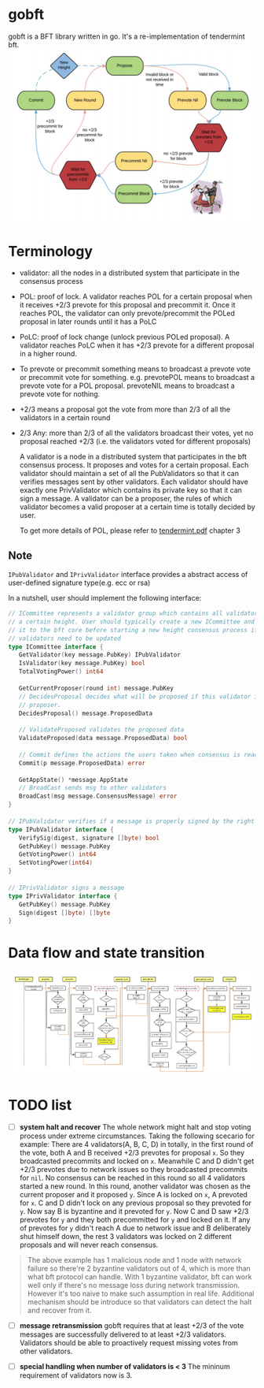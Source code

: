# gobft
gobft is a BFT library written in go. It's a re-implementation of tendermint bft.
![cmd-markdown-logo](resource/tmbft.jpeg)

# Terminology
* validator: all the nodes in a distributed system that participate in the consensus process
* POL: proof of lock. A validator reaches POL for a certain proposal when it receives
  +2/3 prevote for this proposal and precommit it. Once it reaches POL, the validator 
  can only prevote/precommit the POLed proposal in later rounds until it has a PoLC
* PoLC: proof of lock change (unlock previous POLed proposal). A validator reaches PoLC
  when it has +2/3 prevote for a different proposal in a higher round.
* To prevote or precommit something means to broadcast a prevote vote or precommit
  vote for something. e.g. prevotePOL means to broadcast a prevote vote for a POL
  proposal. prevoteNIL means to broadcast a prevote vote for nothing.
* +2/3 means a proposal got the vote from more than 2/3 of all the validators 
  in a certain round
* 2/3 Any: more than 2/3 of all the validators broadcast their votes, yet no proposal
  reached +2/3 (i.e. the validators voted for different proposals)
  
  A validator is a node in a distributed system that participates in the
  bft consensus process. It proposes and votes for a certain proposal.
  Each validator should maintain a set of all the PubValidators so that
  it can verifies messages sent by other validators. Each validator should
  have exactly one PrivValidator which contains its private key so that
  it can sign a message. A validator can be a proposer, the rules of which
  validator becomes a valid proposer at a certain time is totally decided by user.
  
  To get more details of POL, please refer to [tendermint.pdf](https://allquantor.at/blockchainbib/pdf/buchman2016tendermint.pdf) chapter 3

## Note
`IPubValidator` and `IPrivValidator` interface provides a abstract access of user-defined
  signature type(e.g. ecc or rsa)
  
 In a nutshell, user should implement the following interface:
 ```go
// ICommittee represents a validator group which contains all validators at
// a certain height. User should typically create a new ICommittee and register
// it to the bft core before starting a new height consensus process if
// validators need to be updated
type ICommittee interface {
	GetValidator(key message.PubKey) IPubValidator
	IsValidator(key message.PubKey) bool
	TotalVotingPower() int64

	GetCurrentProposer(round int) message.PubKey
	// DecidesProposal decides what will be proposed if this validator is the current
	// proposer.
	DecidesProposal() message.ProposedData

	// ValidateProposed validates the proposed data
	ValidateProposed(data message.ProposedData) bool

	// Commit defines the actions the users taken when consensus is reached
	Commit(p message.ProposedData) error

	GetAppState() *message.AppState
	// BroadCast sends msg to other validators
	BroadCast(msg message.ConsensusMessage) error
}

// IPubValidator verifies if a message is properly signed by the right validator
type IPubValidator interface {
	VerifySig(digest, signature []byte) bool
	GetPubKey() message.PubKey
	GetVotingPower() int64
	SetVotingPower(int64)
}

// IPrivValidator signs a message
type IPrivValidator interface {
	GetPubKey() message.PubKey
	Sign(digest []byte) []byte
}
```

# Data flow and state transition
![cmd-markdown-logo](resource/goBFT-dataflow.jpeg)

# TODO list
- [ ] **system halt and recover**
The whole network might halt and stop voting process under extreme circumstances. Taking the following scecario for example:
There are 4 validators(A, B, C, D) in totally, in the first round of the vote, both A and B received +2/3 prevotes for proposal `x`. So they broadcasted precommits and locked on `x`. Meanwhile C and D didn't get +2/3 prevotes due to network issues so they broadcasted precommits for `nil`. No consensus can be reached in this round so all 4 validators started a new round. In this round, another validator was chosen as the current proposer and it proposed `y`. Since A is locked on `x`, A prevoted for `x`. C and D didn't lock on any previous proposal so they prevoted for `y`. Now say B is byzantine and it prevoted for `y`. Now C and D saw +2/3 prevotes for `y` and they both precommitted for `y` and locked on it. If any of prevotes for `y` didn't reach A due to network issue and B deliberately shut himself down, the rest 3 validators was locked on 2 different proposals and will never reach consensus.
> The above example has 1 malicious node and 1 node with network failure so there're 2 byzantine validators out of 4, which is more than what bft protocol can handle. With 1 byzantine validator, bft can work well only if there's no message loss during network transmission. However it's too naive to make such assumption in real life. Additional mechanism should be introduce so that validators can detect the halt and recover from it.

- [ ] **message retransmission**
gobft requires that at least +2/3 of the vote messages are successfully delivered to at least +2/3 validators. Validators should be able to proactively request missing votes from other validators.

- [ ] **special handling when number of validators is < 3**
The mininum requirement of validators now is 3.